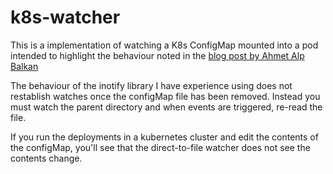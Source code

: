 # k8s-watcher

This is a implementation of watching a K8s ConfigMap mounted into a pod
intended to highlight the behaviour noted in the [blog post by Ahmet Alp
Balkan](https://ahmet.im/blog/kubernetes-inotify/)

The behaviour of the inotify library I have experience using does not
restablish watches once the configMap file has been removed. Instead you must
watch the parent directory and when events are triggered, re-read the file. 

If you run the deployments in a kubernetes cluster and edit the contents of the
configMap, you'll see that the direct-to-file watcher does not see the contents
change. 
